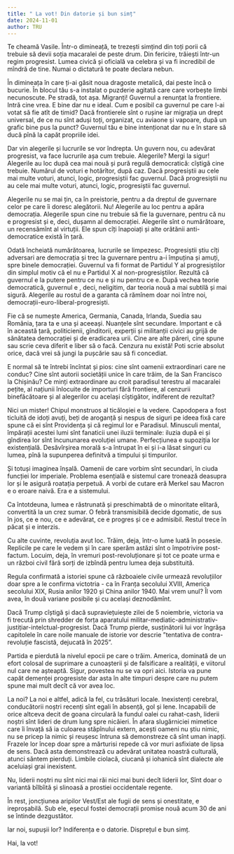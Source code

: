 ```yaml
---
title: " La vot! Din datorie și bun simț"
date: 2024-11-01
author: TRU
---
```

Te cheamă Vasile. Într-o dimineață, te trezești simțind din toți porii că trebuie să devii soția macaralei de peste drum. Din fericire, trăiești într-un regim progresist. Lumea civică și oficială va celebra și va fi incredibil de mîndră de tine. Numai o dictatură te poate declara nebun.

În dimineața în care ți-ai găsit noua dragoste metalică, dai peste încă o bucurie. În blocul tău s-a instalat o puzderie agitată care care vorbește limbi necunoscute. Pe stradă, tot așa. Migranți! Guvernul a renunțat la frontiere. Intră cine vrea. E bine dar nu e ideal. Cum e posibil ca guvernul pe care l-ai votat să fie atît de timid? Dacă frontierele sînt o rușine iar migrația un drept universal, de ce nu sînt aduși toți, organizat, cu aviaone și vapoare, după un grafic bine pus la punct? Guvernul tău e bine intenționat dar nu e în stare să ducă pînă la capăt propriile idei.

Dar vin alegerile și lucrurile se vor îndrepta. Un guvern nou, cu adevărat progresist, va face lucrurile așa cum trebuie. Alegerile? Mergi la sigur! Alegerile au loc după cea mai nouă și pură regulă democratică: cîștigă cine trebuie. Numărul de voturi e hotărîtor, după caz. Dacă progresiștii au cele mai multe voturi, atunci, logic, progresiștii fac guvernul. Dacă progresiștii nu au cele mai multe voturi, atunci, logic, progresiștii fac guvernul.

Alegerile nu se mai țin, ca în preistorie, pentru a da dreptul de guvernare celor pe care îi doresc alegătorii. Nu! Alegerile au loc pentru a apăra democrația. Alegerile spun cine nu trebuie să fie la guvernare, pentru că nu e progresist și e, deci, dușamn al democrației. Alegerile sînt o numărătoare, un recensămînt al virtuții. Ele spun cîți înapoiați și alte orătănii anti-democratice există în țară.

Odată încheiată numărătoarea, lucrurile se limpezesc. Progresiștii știu cîți adversari are democrația și trec la guvernare pentru a-i împuțina și amuți, spre binele democrației. Guvernul va fi format de Partidul Y al progresiștilor din simplul motiv  că el nu e Partidul X al non-progresiștilor. Rezultă că guvernul e la putere pentru ce nu e și nu pentru ce e. După vechea teorie democratică, guvernul e , deci, neligitim, dar teoria nouă a mai subtilă și mai sigură. Alegerile au rostul de a garanta că rămînem doar noi între noi, democrații-euro-liberal-progresiști.  

Fie că se numește America, Germania, Canada, Irlanda, Suedia sau România,  țara ta e una și aceeași. Nuanțele sînt secundare. Important e că în această țară, politicienii, gînditorii, experții și militanții civici au grijă de sănătatea democrației și de eradicarea urii. Cine are alte păreri, cine spune sau scrie ceva diferit e liber să o facă. Cenzura nu există! Poti scrie absolut orice, dacă vrei să jungi la pușcărie sau să fi concediat.

E normal să te întrebi încîntat și pios: cine sînt oamenii extraordinari care ne conduc? Cine sînt autorii societății unice în care trăim, de la San Francisco la Chișinău? Ce minți extraordinare au croit paradisul terestru al macaralei pețite, al națiunii înlocuite de importuri fără frontiere, al cenzurii binefăcătoare și al alegerilor cu același cîștigător, indiferent de rezultat?

Nici un mister! Chipul monstruos al ticăloșiei e la vedere. Capodopera a fost ticluită de idoți avuți, beți de aroganță și nespus de siguri pe ideea fixă care spune că ei sînt Providența și că regimul lor e Paradisul. Minusculi mental, împărații acestei lumi sînt fanaticii unei iluzii terminale: iluzia după ei și gîndirea lor sînt încununarea evoluției umane. Perfecțiunea e supoziția lor existențială. Desăvîrșirea morală s-a întrupat în ei și i-a lăsat singuri cu lumea, pînă la supunperea definitvă a timpului și timpurilor.

Și totuși imaginea înșală. Oamenii de care vorbim sînt secundari, în ciuda funcției lor imperiale. Problema esențială e sistemul care tronează deasupra lor și le asigură roatația perpetuă. A vorbi de cutare eră Merkel sau Macron e o eroare naivă.  Era e a sistemului.

Ca întotdeuna, lumea  e răstrunată și preschimabtă de o minoritate elitară, convertită la un crez sumar. O febră transmisibilă decide dgomatic, de sus în jos, ce e nou, ce e adevărat, ce e progres și ce e admisibil. Restul trece în păcat și e interzis.

Cu alte cuvinte, revoluția avut loc. Trăim, deja, într-o lume luată în posesie. Replicile pe care le vedem și în care sperăm astăzi sînt o împotrivire post-factum. Locuim, deja, în vremuri post-revoluționare și tot ce poate urma e un război civil fără sorți de izbîndă pentru lumea deja substituită.

Regula confirmată a istoriei spune că războaiele civile urmează revoluțiilor doar spre a le confirma victotria - ca în Franța secolului XVIII, America secolului XIX, Rusia anilor 1920 și China anilor 1940. Mai vrem unul? Îl vom avea, în două variane posibile și cu același deznodămînt.  

Dacă Trump cîștigă și dacă supraviețuiește zilei de 5 noiembrie, victoria va fi trecută prin shredder de forța aparatului militar-mediatic-administrativ-justițiar-intelctual-progresist. Dacă Trump pierde, susținătorii lui vor îngrășa capitolele în care noile manuale de istorie vor descrie ”tentativa de contra-revoluție fascistă, dejucată în 2025”.

Partida e pierdută la nivelul epocii pe care o trăim. America, dominată de un efort colosal de suprimare a cunoașterii și de falsificare a realității, e viitorul nul care ne așteaptă. Sigur, povestea nu se va opri aici. Istoria va pune capăt demenței progresiste dar asta în alte timpuri despre care nu putem spune mai mult decît că vor avea loc.

La noi? La noi e altfel, adică la fel, cu trăsături locale. Inexistenți cerebral, conducătorii noștri recenți sînt egali în absență, gol și lene. Incapabili de orice altceva decit de goana circulară la fundul oalei cu rahat-cash, liderii noștri sînt lideri de drum lung spre nicăieri. În afara slugărniciei mimetice care îi învață să ia culoarea stăpînului extern, acești oameni nu știu nimic, nu se pricep la nimic și reușesc întruna să demonstreze că sînt uman inapți. Frazele lor încep doar spre a mărturisi repede că vor muri asfixiate de lipsa de sens. Dacă asta demonstrează cu adevărat unitatea noastră culturală, atunci săntem pierduți. Limbile ciolacă, ciucană și iohanică sînt dialecte ale aceluiași grai inexistent.

Nu, liderii noștri nu sînt nici mai răi nici mai buni decît liderii lor, Sînt doar o variantă bîlbîită și slinoasă a prostiei occidentale regente.

În rest, joncțiunea aripilor Vest/Est ale fugii de sens și onestitate, e ireproșabilă. Sub ele, eșecul fostei democrații promise nouă acum 30 de ani se întinde dezgustător.

Iar noi, supușii lor? Indiferența e o datorie. Disprețul e bun simț.

Hai, la vot!

